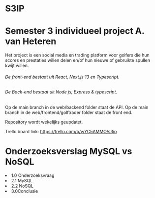 # S3IP
<h1> Semester 3 individueel project A. van Heteren </h1>

 Het project is een social media en trading platform voor golfers die hun scores en prestaties willen delen en/of hun nieuwe of gebruikte spullen kwijt willen. 
 
 <h6>De front-end bestaat uit React, Next.js 13 en Typescript.</h6>
 <h6>De Back-end bestaat uit Node.js, Express & typescript.</h6>

Op de main branch in de web/backend folder staat de API.
Op de main branch in de web/frontend/golftrader folder staat de front end.

Repository wordt wekelijks geupdatet.

Trello board link: https://trello.com/b/wYC5AMMO/s3ip


<h1>Onderzoeksverslag MySQL vs NoSQL</h1>
<li>1.0 Onderzoeksvraag</li>
<li>2.1 MySQL</li>
<li>2.2 NoSQL</li>
<li>3.0Conclusie</li>
